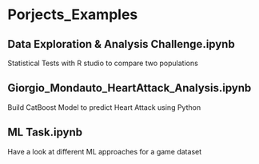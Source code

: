 # Porjects_Examples


## Data Exploration & Analysis Challenge.ipynb
Statistical Tests with R studio to compare two populations


## Giorgio_Mondauto_HeartAttack_Analysis.ipynb
Build CatBoost Model to predict Heart Attack using Python

## ML Task.ipynb
Have a look at different ML approaches for a game dataset
